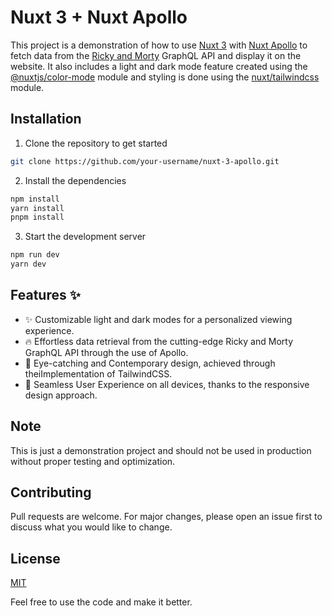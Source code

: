 
# Nuxt 3 + Nuxt Apollo

This project is a demonstration of how to use [Nuxt 3](https://nuxt.com/) with [Nuxt Apollo](https://apollo.nuxtjs.org/) to fetch data from the [Ricky and Morty](https://rickandmortyapi.com/) GraphQL API and display it on the website. It also includes a light and dark mode feature created using the [@nuxtjs/color-mode](https://color-mode.nuxtjs.org/) module and styling is done using the [nuxt/tailwindcss](https://tailwindcss.nuxt.dev) module.



## Installation

1. Clone the repository to get started

```bash
git clone https://github.com/your-username/nuxt-3-apollo.git
```

2. Install the dependencies

```bash
npm install 
yarn install
pnpm install
```

3. Start the development server

```bash
npm run dev
yarn dev
```


    
## Features :sparkles:

- :sparkles: Customizable light and dark modes for a personalized viewing experience.
- :fire: Effortless data retrieval from the cutting-edge Ricky and Morty GraphQL API through the use of Apollo.
- :art: Eye-catching and Contemporary design, achieved through theiImplementation of TailwindCSS.
- :iphone: Seamless User Experience on all devices, thanks to the responsive design approach.


## Note

This is just a demonstration project and should not be used in production without proper testing and optimization.

## Contributing

Pull requests are welcome. For major changes, please open an issue first to discuss what you would like to change.


## License

[MIT](https://choosealicense.com/licenses/mit/)


Feel free to use the code and make it better.
